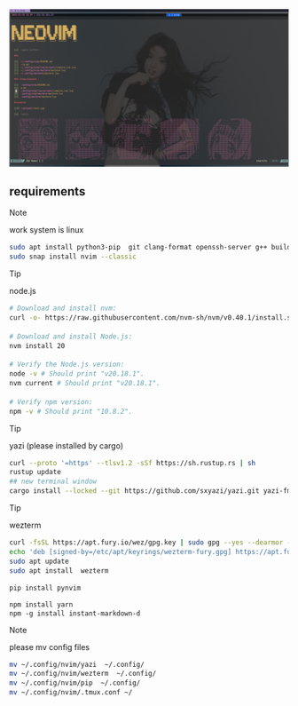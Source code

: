 <center><img src="https://raw.githubusercontent.com/duxingrong/nvim/refs/heads/main/demo.png"></center>


## requirements
> [!NOTE]
> work system is  linux

```bash
sudo apt install python3-pip  git clang-format openssh-server g++ build-essential cmake gdb tmux make
sudo snap install nvim --classic
```

> [!TIP]
> node.js
```bash
# Download and install nvm:
curl -o- https://raw.githubusercontent.com/nvm-sh/nvm/v0.40.1/install.sh | bash

# Download and install Node.js:
nvm install 20

# Verify the Node.js version:
node -v # Should print "v20.18.1".
nvm current # Should print "v20.18.1".

# Verify npm version:
npm -v # Should print "10.8.2".
```
> [!TIP]
> yazi  (please installed by cargo)

```bash
curl --proto '=https' --tlsv1.2 -sSf https://sh.rustup.rs | sh
rustup update
## new terminal window
cargo install --locked --git https://github.com/sxyazi/yazi.git yazi-fm yazi-cli
```

> [!TIP]
> wezterm
```bash
curl -fsSL https://apt.fury.io/wez/gpg.key | sudo gpg --yes --dearmor -o /etc/apt/keyrings/wezterm-fury.gpg
echo 'deb [signed-by=/etc/apt/keyrings/wezterm-fury.gpg] https://apt.fury.io/wez/ * *' | sudo tee /etc/apt/sources.list.d/wezterm.list
sudo apt update
sudo apt install  wezterm
```

```pip
pip install pynvim
```

```npm
npm install yarn 
npm -g install instant-markdown-d
```

> [!NOTE]
> please mv config files
```bash
mv ~/.config/nvim/yazi  ~/.config/
mv ~/.config/nvim/wezterm  ~/.config/
mv ~/.config/nvim/pip  ~/.config/
mv ~/.config/nvim/.tmux.conf ~/
```






